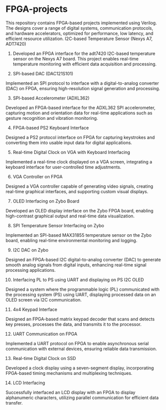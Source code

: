 # FPGA-projects
 This repository contains FPGA-based projects implemented using Verilog. The designs cover a range of digital systems, communication protocols, and hardware accelerators, optimized for performance, low latency, and efficient resource utilization.
I2C-based Temperature Sensor (Nexys A7, ADT7420)

1. Developed an FPGA interface for the adt7420 I2C-based temperature sensor on the Nexys A7 board. This project enables real-time temperature monitoring with efficient data acquisition and processing.

2. SPI-based DAC (DAC121S101)

Implemented an SPI protocol to interface with a digital-to-analog converter (DAC) on FPGA, ensuring high-resolution signal generation and processing.

3. SPI-based Accelerometer (ADXL362)

Developed an FPGA-based interface for the ADXL362 SPI accelerometer, capturing motion and orientation data for real-time applications such as gesture recognition and vibration monitoring.

4. FPGA-based PS2 Keyboard Interface

Designed a PS2 protocol interface on FPGA for capturing keystrokes and converting them into usable input data for digital applications.

5. Real-time Digital Clock on VGA with Keyboard Interfacing

Implemented a real-time clock displayed on a VGA screen, integrating a keyboard interface for user-controlled time adjustments.

6. VGA Controller on FPGA

Designed a VGA controller capable of generating video signals, creating real-time graphical interfaces, and supporting custom visual displays.

7. OLED Interfacing on Zybo Board

Developed an OLED display interface on the Zybo FPGA board, enabling high-contrast graphical output and real-time data visualization.

8. SPI Temperature Sensor Interfacing on Zybo

Implemented an SPI-based MAX31855 temperature sensor on the Zybo board, enabling real-time environmental monitoring and logging.

9. I2C DAC on Zybo

Designed an FPGA-based I2C digital-to-analog converter (DAC) to generate smooth analog signals from digital inputs, enhancing real-time signal processing applications.

10. Interfacing PL to PS using UART and displaying on PS I2C OLED

Designed a system where the programmable logic (PL) communicated with the processing system (PS) using UART, displaying processed data on an OLED screen via I2C communication.

11. 4x4 Keypad Interface

Designed an FPGA-based matrix keypad decoder that scans and detects key presses, processes the data, and transmits it to the processor.

12. UART Communication on FPGA

Implemented a UART protocol on FPGA to enable asynchronous serial communication with external devices, ensuring reliable data transmission.

13. Real-time Digital Clock on SSD

Developed a clock display using a seven-segment display, incorporating FPGA-based timing mechanisms and multiplexing techniques.

14. LCD Interfacing

Successfully interfaced an LCD display with an FPGA to display alphanumeric characters, utilizing parallel communication for efficient data transfer.
